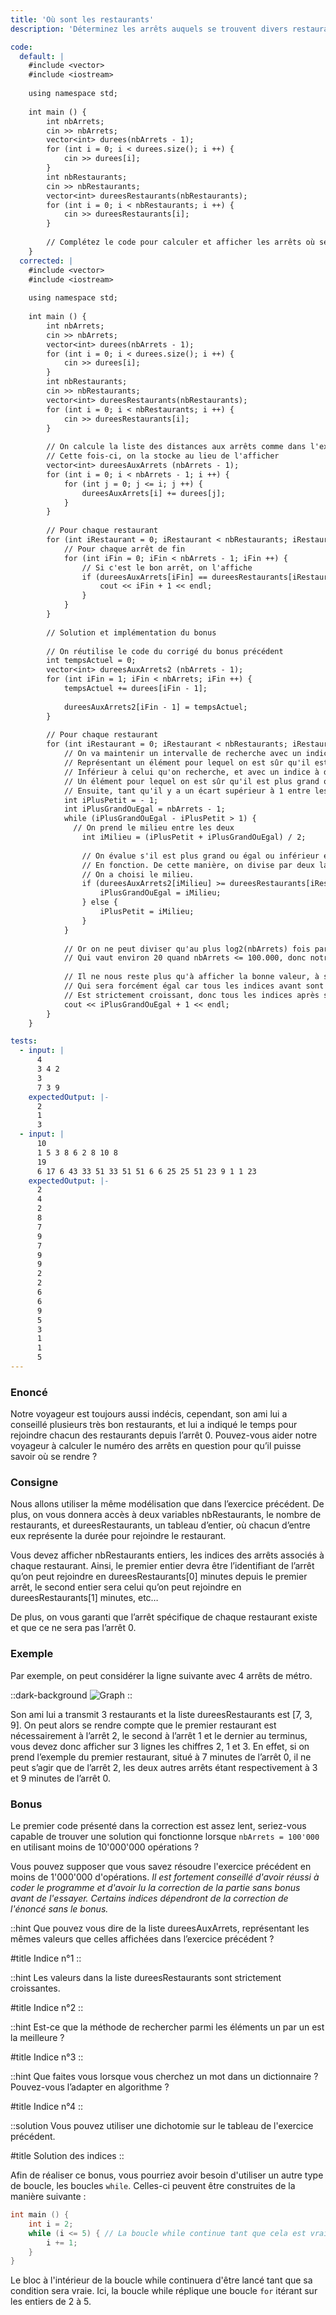```yaml
---
title: 'Où sont les restaurants'
description: 'Déterminez les arrêts auquels se trouvent divers restaurants'

code:
  default: |
    #include <vector>
    #include <iostream>
    
    using namespace std;
    
    int main () {
        int nbArrets;
        cin >> nbArrets;
        vector<int> durees(nbArrets - 1);
        for (int i = 0; i < durees.size(); i ++) {
            cin >> durees[i];
        }
        int nbRestaurants;
        cin >> nbRestaurants;
        vector<int> dureesRestaurants(nbRestaurants);
        for (int i = 0; i < nbRestaurants; i ++) {
            cin >> dureesRestaurants[i];
        }
    
        // Complétez le code pour calculer et afficher les arrêts où se trouvent les restaurants
    }
  corrected: |
    #include <vector>
    #include <iostream>
    
    using namespace std;
    
    int main () {
        int nbArrets;
        cin >> nbArrets;
        vector<int> durees(nbArrets - 1);
        for (int i = 0; i < durees.size(); i ++) {
            cin >> durees[i];
        }
        int nbRestaurants;
        cin >> nbRestaurants;
        vector<int> dureesRestaurants(nbRestaurants);
        for (int i = 0; i < nbRestaurants; i ++) {
            cin >> dureesRestaurants[i];
        }
    
        // On calcule la liste des distances aux arrêts comme dans l'exercice précédent.
        // Cette fois-ci, on la stocke au lieu de l'afficher
        vector<int> dureesAuxArrets (nbArrets - 1);
        for (int i = 0; i < nbArrets - 1; i ++) {
            for (int j = 0; j <= i; j ++) {
                dureesAuxArrets[i] += durees[j];
            }
        }
    
        // Pour chaque restaurant
        for (int iRestaurant = 0; iRestaurant < nbRestaurants; iRestaurant ++) {
            // Pour chaque arrêt de fin
            for (int iFin = 0; iFin < nbArrets - 1; iFin ++) {
                // Si c'est le bon arrêt, on l'affiche
                if (dureesAuxArrets[iFin] == dureesRestaurants[iRestaurant]) {
                    cout << iFin + 1 << endl;
                }
            }
        }
    
        // Solution et implémentation du bonus
    
        // On réutilise le code du corrigé du bonus précédent
        int tempsActuel = 0;
        vector<int> dureesAuxArrets2 (nbArrets - 1);
        for (int iFin = 1; iFin < nbArrets; iFin ++) {
            tempsActuel += durees[iFin - 1];
                
            dureesAuxArrets2[iFin - 1] = tempsActuel;
        }
            
        // Pour chaque restaurant
        for (int iRestaurant = 0; iRestaurant < nbRestaurants; iRestaurant ++) {
            // On va maintenir un intervalle de recherche avec un indice à gauche,
            // Représentant un élément pour lequel on est sûr qu'il est strictement
            // Inférieur à celui qu'on recherche, et avec un indice à droite, représentant
            // Un élément pour lequel on est sûr qu'il est plus grand ou égal.
            // Ensuite, tant qu'il y a un écart supérieur à 1 entre les deux pointeurs
            int iPlusPetit = - 1;
            int iPlusGrandOuEgal = nbArrets - 1;
            while (iPlusGrandOuEgal - iPlusPetit > 1) {
              // On prend le milieu entre les deux
                int iMilieu = (iPlusPetit + iPlusGrandOuEgal) / 2;
                    
                // On évalue s'il est plus grand ou égal ou inférieur et on le stocke dans la bonne variable
                // En fonction. De cette manière, on divise par deux la taille de notre intervalle comme
                // On a choisi le milieu.
                if (dureesAuxArrets2[iMilieu] >= dureesRestaurants[iRestaurant]) {
                    iPlusGrandOuEgal = iMilieu;
                } else {
                    iPlusPetit = iMilieu;
                }
            }
                
            // Or on ne peut diviser qu'au plus log2(nbArrets) fois par deux notre intervalle,
            // Qui vaut environ 20 quand nbArrets <= 100.000, donc notre algorithme est assez rapide.
                
            // Il ne nous reste plus qu'à afficher la bonne valeur, à savoir l'indice plus grand ou égal (+ 1 car on commence avec l'indice 1 et non le 0),
            // Qui sera forcément égal car tous les indices avant sont inférieurs et le tableau.
            // Est strictement croissant, donc tous les indices après sont strictement supérieurs.
            cout << iPlusGrandOuEgal + 1 << endl;
        }
    }

tests:
  - input: |
      4
      3 4 2
      3
      7 3 9
    expectedOutput: |-
      2
      1
      3
  - input: |
      10
      1 5 3 8 6 2 8 10 8
      19
      6 17 6 43 33 51 33 51 51 6 6 25 25 51 23 9 1 1 23
    expectedOutput: |-
      2
      4
      2
      8
      7
      9
      7
      9
      9
      2
      2
      6
      6
      9
      5
      3
      1
      1
      5
---
```


### Enoncé

Notre voyageur est toujours aussi indécis, cependant, son ami lui a conseillé plusieurs très bon restaurants, et lui a indiqué le temps pour rejoindre chacun des restaurants depuis l’arrêt 0. Pouvez-vous aider notre voyageur à calculer le numéro des arrêts en question pour qu’il puisse savoir où se rendre ?

### Consigne

Nous allons utiliser la même modélisation que dans l’exercice précédent. De plus, on vous donnera accès à deux variables nbRestaurants, le nombre de restaurants, et dureesRestaurants, un tableau d’entier, où chacun d’entre eux représente la durée pour rejoindre le restaurant.

Vous devez afficher nbRestaurants entiers, les indices des arrêts associés à chaque restaurant. Ainsi, le premier entier devra être l’identifiant de l’arrêt qu’on peut rejoindre en dureesRestaurants[0] minutes depuis le premier arrêt, le second entier sera celui qu’on peut rejoindre en dureesRestaurants[1] minutes, etc…

De plus, on vous garanti que l’arrêt spécifique de chaque restaurant existe et que ce ne sera pas l’arrêt 0.

### Exemple

Par exemple, on peut considérer la ligne suivante avec 4 arrêts de métro.

::dark-background
![Graph](/polympiads/graph-metro-polympiads.png)
::

Son ami lui a transmit 3 restaurants et la liste dureesRestaurants est [7, 3, 9]. On peut alors se rendre compte que le premier restaurant est nécessairement à l’arrêt 2, le second à l’arrêt 1 et le dernier au terminus, vous devez donc afficher sur 3 lignes les chiffres 2, 1 et 3. En effet, si on prend l’exemple du premier restaurant, situé à 7 minutes de l’arrêt 0, il ne peut s’agir que de l’arrêt 2, les deux autres arrêts étant respectivement à 3 et 9 minutes de l’arrêt 0.

### Bonus

Le premier code présenté dans la correction est assez lent, seriez-vous capable de trouver une solution qui fonctionne lorsque `nbArrets = 100'000` en utilisant moins de 10'000'000 opérations ?

Vous pouvez supposer que vous savez résoudre l'exercice précédent en moins de 1'000'000 d'opérations. *Il est fortement conseillé d'avoir réussi à coder le programme et d'avoir lu la correction de la partie sans bonus avant de l'essayer. Certains indices dépendront de la correction de l'énoncé sans le bonus.*

::hint
Que pouvez vous dire de la liste dureesAuxArrets, représentant les mêmes valeurs que celles affichées dans l’exercice précédent ?

#title
Indice n°1
::

::hint
Les valeurs dans la liste dureesRestaurants sont strictement croissantes.

#title
Indice n°2
::

::hint
Est-ce que la méthode de rechercher parmi les éléments un par un est la meilleure ?

#title
Indice n°3
::

::hint
Que faites vous lorsque vous cherchez un mot dans un dictionnaire ? Pouvez-vous l’adapter en algorithme ?

#title
Indice n°4
::

::solution
Vous pouvez utiliser une dichotomie sur le tableau de l'exercice précédent.

#title
Solution des indices
::

Afin de réaliser ce bonus, vous pourriez avoir besoin d'utiliser un autre type de boucle, les boucles `while`. Celles-ci peuvent être construites de la manière suivante :

```cpp
int main () {
    int i = 2;
    while (i <= 5) { // La boucle while continue tant que cela est vrai
        i += 1;
    }
}
```

Le bloc à l'intérieur de la boucle while continuera d'être lancé tant que sa condition sera vraie. Ici, la boucle while réplique une boucle `for` itérant sur les entiers de 2 à 5.
